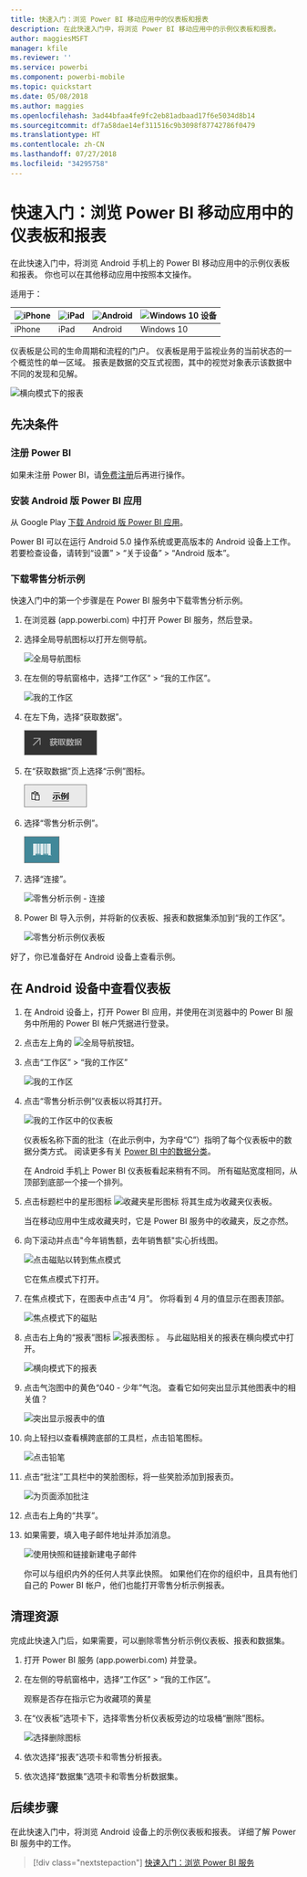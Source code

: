```yaml
---
title: 快速入门：浏览 Power BI 移动应用中的仪表板和报表
description: 在此快速入门中，将浏览 Power BI 移动应用中的示例仪表板和报表。
author: maggiesMSFT
manager: kfile
ms.reviewer: ''
ms.service: powerbi
ms.component: powerbi-mobile
ms.topic: quickstart
ms.date: 05/08/2018
ms.author: maggies
ms.openlocfilehash: 3ad44bfaa4fe9fc2eb81adbaad17f6e5034d8b14
ms.sourcegitcommit: df7a58dae14ef311516c9b3098f87742786f0479
ms.translationtype: HT
ms.contentlocale: zh-CN
ms.lasthandoff: 07/27/2018
ms.locfileid: "34295758"
---
```

# <a name="quickstart-explore-dashboards-and-reports-in-the-power-bi-mobile-apps"></a>快速入门：浏览 Power BI 移动应用中的仪表板和报表
在此快速入门中，将浏览 Android 手机上的 Power BI 移动应用中的示例仪表板和报表。 你也可以在其他移动应用中按照本文操作。 

适用于：

| ![iPhone](media/mobile-apps-quickstart-view-dashboard-report/iphone-logo-30-px.png) | ![iPad](media/mobile-apps-quickstart-view-dashboard-report/ipad-logo-30-px.png) | ![Android ](media/mobile-apps-quickstart-view-dashboard-report/android-logo-30-px.png) | ![Windows 10 设备](media/mobile-apps-quickstart-view-dashboard-report/win-10-logo-30-px.png) |
|:--- |:--- |:--- |:--- |
| iPhone | iPad | Android | Windows 10 |

仪表板是公司的生命周期和流程的门户。 仪表板是用于监视业务的当前状态的一个概览性的单一区域。 报表是数据的交互式视图，其中的视觉对象表示该数据中不同的发现和见解。 

![横向模式下的报表](media/mobile-apps-quickstart-view-dashboard-report/power-bi-android-quickstart-report.png)

## <a name="prerequisites"></a>先决条件

### <a name="sign-up-for-power-bi"></a>注册 Power BI
如果未注册 Power BI，请[免费注册](https://app.powerbi.com/signupredirect?pbi_source=web)后再进行操作。

### <a name="install-the-power-bi-for-android-app"></a>安装 Android 版 Power BI 应用
从 Google Play [下载 Android 版 Power BI 应用](http://go.microsoft.com/fwlink/?LinkID=544867)。

Power BI 可以在运行 Android 5.0 操作系统或更高版本的 Android 设备上工作。 若要检查设备，请转到“设置” > “关于设备” > “Android 版本”。

### <a name="download-the-retail-analysis-sample"></a>下载零售分析示例
快速入门中的第一个步骤是在 Power BI 服务中下载零售分析示例。

1. 在浏览器 (app.powerbi.com) 中打开 Power BI 服务，然后登录。

1. 选择全局导航图标以打开左侧导航。

    ![全局导航图标](media/mobile-apps-quickstart-view-dashboard-report/power-bi-android-quickstart-global-nav-icon.png)

2. 在左侧的导航窗格中，选择“工作区” > “我的工作区”。

    ![我的工作区](media/mobile-apps-quickstart-view-dashboard-report/power-bi-android-quickstart-my-workspace.png)

3. 在左下角，选择“获取数据”。
   
    ![获取数据](media/mobile-apps-quickstart-view-dashboard-report/power-bi-get-data.png)

3. 在“获取数据”页上选择“示例”图标。
   
   ![示例图标](media/mobile-apps-quickstart-view-dashboard-report/power-bi-samples-icon.png)

4. 选择“零售分析示例”。
 
    ![零售分析示例](media/mobile-apps-quickstart-view-dashboard-report/power-bi-rs.png)
 
8. 选择“连接”。  
  
   ![零售分析示例 - 连接](media/mobile-apps-quickstart-view-dashboard-report/retail16.png)
   
5. Power BI 导入示例，并将新的仪表板、报表和数据集添加到“我的工作区”。
   
   ![零售分析示例仪表板](media/mobile-apps-quickstart-view-dashboard-report/power-bi-service-opportunity-sample.png)

好了，你已准备好在 Android 设备上查看示例。

## <a name="view-a-dashboard-on-your-android-device"></a>在 Android 设备中查看仪表板
1. 在 Android 设备上，打开 Power BI 应用，并使用在浏览器中的 Power BI 服务中所用的 Power BI 帐户凭据进行登录。

1.  点击左上角的 ![全局导航按钮 ](media/mobile-ipad-app-get-started/power-bi-iphone-global-nav-button.png)。

2.  点击“工作区” > “我的工作区”

    ![我的工作区](media/mobile-apps-quickstart-view-dashboard-report/power-bi-android-quickstart-workspaces.png)

3. 点击“零售分析示例”仪表板以将其打开。
 
    ![我的工作区中的仪表板](media/mobile-apps-quickstart-view-dashboard-report/power-bi-android-quickstart-open-retail.png)
   
    仪表板名称下面的批注（在此示例中，为字母“C”）指明了每个仪表板中的数据分类方式。 阅读更多有关 [Power BI 中的数据分类](service-data-classification.md)。

    在 Android 手机上 Power BI 仪表板看起来稍有不同。 所有磁贴宽度相同，从顶部到底部一个接一个排列。

4. 点击标题栏中的星形图标 ![收藏夹星形图标](media/mobile-apps-quickstart-view-dashboard-report/power-bi-android-quickstart-favorite-icon.png) 将其生成为收藏夹仪表板。

    当在移动应用中生成收藏夹时，它是 Power BI 服务中的收藏夹，反之亦然。

4. 向下滚动并点击"今年销售额，去年销售额"实心折线图。

    ![点击磁贴以转到焦点模式](media/mobile-apps-quickstart-view-dashboard-report/power-bi-android-quickstart-tap-tile-fave.png)

    它在焦点模式下打开。

7. 在焦点模式下，在图表中点击“4 月”。 你将看到 4 月的值显示在图表顶部。

    ![焦点模式下的磁贴](media/mobile-apps-quickstart-view-dashboard-report/power-bi-android-quickstart-tile-focus.png)

8. 点击右上角的“报表”图标 ![报表图标](media/mobile-apps-quickstart-view-dashboard-report/power-bi-android-quickstart-report-icon.png) 。 与此磁贴相关的报表在横向模式中打开。

    ![横向模式下的报表](media/mobile-apps-quickstart-view-dashboard-report/power-bi-android-quickstart-report.png)

9. 点击气泡图中的黄色“040 - 少年”气泡。 查看它如何突出显示其他图表中的相关值？ 

    ![突出显示报表中的值](media/mobile-apps-quickstart-view-dashboard-report/power-bi-android-quickstart-cross-highlight.png)

10. 向上轻扫以查看横跨底部的工具栏，点击铅笔图标。

    ![点击铅笔](media/mobile-apps-quickstart-view-dashboard-report/power-bi-android-quickstart-tap-pencil.png)

11. 点击“批注”工具栏中的笑脸图标，将一些笑脸添加到报表页。
 
    ![为页面添加批注](media/mobile-apps-quickstart-view-dashboard-report/power-bi-android-quickstart-annotate.png)

12. 点击右上角的“共享”。

1. 如果需要，填入电子邮件地址并添加消息。  

    ![使用快照和链接新建电子邮件](media/mobile-apps-quickstart-view-dashboard-report/power-bi-android-quickstart-send-snapshot.png)

    你可以与组织内外的任何人共享此快照。 如果他们在你的组织中，且具有他们自己的 Power BI 帐户，他们也能打开零售分析示例报表。

## <a name="clean-up-resources"></a>清理资源

完成此快速入门后，如果需要，可以删除零售分析示例仪表板、报表和数据集。

1. 打开 Power BI 服务 (app.powerbi.com) 并登录。

2. 在左侧的导航窗格中，选择“工作区” > “我的工作区”。

    观察是否存在指示它为收藏项的黄星

3. 在“仪表板”选项卡下，选择零售分析仪表板旁边的垃圾桶“删除”图标。

    ![选择删除图标](media/mobile-apps-quickstart-view-dashboard-report/power-bi-android-quickstart-delete-retail.png)

4. 依次选择“报表”选项卡和零售分析报表。

5. 依次选择“数据集”选项卡和零售分析数据集。


## <a name="next-steps"></a>后续步骤

在此快速入门中，将浏览 Android 设备上的示例仪表板和报表。 详细了解 Power BI 服务中的工作。 

> [!div class="nextstepaction"]
> [快速入门：浏览 Power BI 服务](service-the-new-power-bi-experience.md)

